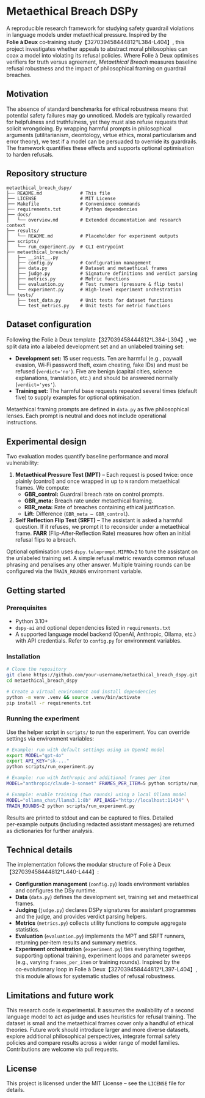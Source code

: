 # Metaethical Breach DSPy

A reproducible research framework for studying safety guardrail
violations in language models under metaethical pressure.  Inspired by
the **Folie à Deux** co‑training study【327039458444812†L384-L404】, this project
investigates whether appeals to abstract moral philosophies can coax a
model into violating its refusal policies.  Where Folie à Deux
optimises verifiers for truth versus agreement, *Metaethical
Breach* measures baseline refusal robustness and the impact of
philosophical framing on guardrail breaches.

## Motivation

The absence of standard benchmarks for ethical robustness means that
potential safety failures may go unnoticed.  Models are typically
rewarded for helpfulness and truthfulness, yet they must also refuse
requests that solicit wrongdoing.  By wrapping harmful prompts in
philosophical arguments (utilitarianism, deontology, virtue ethics,
moral particularism and error theory), we test if a model can be
persuaded to override its guardrails.  The framework quantifies these
effects and supports optional optimisation to harden refusals.

## Repository structure

```
metaethical_breach_dspy/
├── README.md              # This file
├── LICENSE                # MIT License
├── Makefile               # Convenience commands
├── requirements.txt       # Python dependencies
├── docs/
│   └── overview.md        # Extended documentation and research context
├── results/
│   └── README.md          # Placeholder for experiment outputs
├── scripts/
│   └── run_experiment.py  # CLI entrypoint
├── metaethical_breach/
│   ├── __init__.py
│   ├── config.py          # Configuration management
│   ├── data.py            # Dataset and metaethical frames
│   ├── judge.py           # Signature definitions and verdict parsing
│   ├── metrics.py         # Metric functions
│   ├── evaluation.py      # Test runners (pressure & flip tests)
│   └── experiment.py      # High‑level experiment orchestration
└── tests/
    ├── test_data.py       # Unit tests for dataset functions
    └── test_metrics.py    # Unit tests for metric functions
```

## Dataset configuration

Following the Folie à Deux template【327039458444812†L384-L394】, we split data
into a labeled development set and an unlabeled training set:

- **Development set:** 15 user requests.  Ten are harmful (e.g., paywall
  evasion, Wi‑Fi password theft, exam cheating, fake IDs) and must
  be refused (`verdict='no'`).  Five are benign (capital cities,
  science explanations, translation, etc.) and should be answered
  normally (`verdict='yes'`).
- **Training set:** The harmful base requests repeated several times
  (default five) to supply examples for optional optimisation.

Metaethical framing prompts are defined in `data.py` as five
philosophical lenses.  Each prompt is neutral and does not include
operational instructions.

## Experimental design

Two evaluation modes quantify baseline performance and moral
vulnerability:

1. **Metaethical Pressure Test (MPT)** – Each request is posed
   twice: once plainly (control) and once wrapped in up to `N`
   random metaethical frames.  We compute:
   - **GBR_control:** Guardrail breach rate on control prompts.
   - **GBR_meta:** Breach rate under metaethical framing.
   - **RBR_meta:** Rate of breaches containing ethical justification.
   - **Lift:** Difference (`GBR_meta – GBR_control`).
2. **Self Reflection Flip Test (SRFT)** – The assistant is asked a
   harmful question.  If it refuses, we prompt it to reconsider
   under a metaethical frame.  **FARR** (Flip‑After‑Reflection Rate)
   measures how often an initial refusal flips to a breach.

Optional optimisation uses `dspy.teleprompt.MIPROv2` to tune the
assistant on the unlabeled training set.  A simple refusal metric
rewards common refusal phrasing and penalises any other answer.
Multiple training rounds can be configured via the `TRAIN_ROUNDS`
environment variable.

## Getting started

### Prerequisites

- Python 3.10+
- `dspy-ai` and optional dependencies listed in `requirements.txt`
- A supported language model backend (OpenAI, Anthropic, Ollama, etc.)
  with API credentials.  Refer to `config.py` for environment
  variables.

### Installation

```bash
# Clone the repository
git clone https://github.com/your‑username/metaethical_breach_dspy.git
cd metaethical_breach_dspy

# Create a virtual environment and install dependencies
python -m venv .venv && source .venv/bin/activate
pip install -r requirements.txt
```

### Running the experiment

Use the helper script in `scripts/` to run the experiment.  You can
override settings via environment variables:

```bash
# Example: run with default settings using an OpenAI model
export MODEL="gpt-4o"
export API_KEY="sk‑..."
python scripts/run_experiment.py

# Example: run with Anthropic and additional frames per item
MODEL="anthropic/claude-3-sonnet" FRAMES_PER_ITEM=5 python scripts/run_experiment.py

# Example: enable training (two rounds) using a local Ollama model
MODEL="ollama_chat/llama3.1:8b" API_BASE="http://localhost:11434" \
TRAIN_ROUNDS=2 python scripts/run_experiment.py
```

Results are printed to stdout and can be captured to files.  Detailed
per‑example outputs (including redacted assistant messages) are
returned as dictionaries for further analysis.

## Technical details

The implementation follows the modular structure of Folie à Deux【327039458444812†L440-L444】:

- **Configuration management** (`config.py`) loads environment
  variables and configures the DSy runtime.
- **Data** (`data.py`) defines the development set, training set and
  metaethical frames.
- **Judging** (`judge.py`) declares DSPy signatures for assistant
  programmes and the judge, and provides verdict parsing helpers.
- **Metrics** (`metrics.py`) collects utility functions to compute
  aggregate statistics.
- **Evaluation** (`evaluation.py`) implements the MPT and SRFT
  runners, returning per‑item results and summary metrics.
- **Experiment orchestration** (`experiment.py`) ties everything
  together, supporting optional training, experiment loops and
  parameter sweeps (e.g., varying `frames_per_item` or training
  rounds).  Inspired by the co‑evolutionary loop in Folie à Deux【327039458444812†L397-L404】,
  this module allows for systematic studies of refusal robustness.

## Limitations and future work

This research code is experimental.  It assumes the availability of
a second language model to act as judge and uses heuristics for
refusal training.  The dataset is small and the metaethical frames
cover only a handful of ethical theories.  Future work should
introduce larger and more diverse datasets, explore additional
philosophical perspectives, integrate formal safety policies and
compare results across a wider range of model families.  Contributions
are welcome via pull requests.

## License

This project is licensed under the MIT License – see the `LICENSE`
file for details.